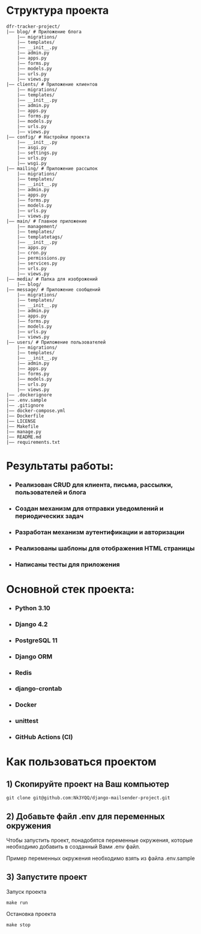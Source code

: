 # Структура проекта
```
dfr-tracker-project/
|—— blog/ # Приложение блога
    |—— migrations/
    |—— templates/
    |—— __init__.py
    |—— admin.py
    |—— apps.py
    |—— forms.py
    |—— models.py
    |—— urls.py
    |—— views.py
|—— clients/ # Приложение клиентов
    |—— migrations/
    |—— templates/
    |—— __init__.py
    |—— admin.py
    |—— apps.py
    |—— forms.py
    |—— models.py
    |—— urls.py
    |—— views.py
|—— config/ # Настройки проекта
    |—— __init__.py
    |—— asgi.py
    |—— settings.py
    |—— urls.py
    |—— wsgi.py
|—— mailing/ # Приложение рассылок
    |—— migrations/
    |—— templates/
    |—— __init__.py
    |—— admin.py
    |—— apps.py
    |—— forms.py
    |—— models.py
    |—— urls.py
    |—— views.py
|—— main/ # Главное приложение
    |—— management/ 
    |—— templates/
    |—— templatetags/
    |—— __init__.py
    |—— apps.py
    |—— cron.py
    |—— permissions.py
    |—— services.py
    |—— urls.py
    |—— views.py
|—— media/ # Папка для изоброжений
    |—— blog/
|—— message/ # Приложение сообщений
    |—— migrations/
    |—— templates/
    |—— __init__.py
    |—— admin.py
    |—— apps.py
    |—— forms.py
    |—— models.py
    |—— urls.py
    |—— views.py
|—— users/ # Приложение пользователей
    |—— migrations/
    |—— templates/
    |—— __init__.py
    |—— admin.py
    |—— apps.py
    |—— forms.py
    |—— models.py
    |—— urls.py
    |—— views.py
|—— .dockerignore
|—— .env.sample
|—— .gitignore
|—— docker-compose.yml
|—— Dockerfile
|—— LICENSE
|—— Makefile
|—— manage.py
|—— README.md
|—— requirements.txt
```

# Результаты работы:
- ### Реализован CRUD для клиента, письма, рассылки, пользователей и блога
- ### Создан механизм для отправки уведомлений и периодических задач
- ### Разработан механизм аутентификации и авторизации
- ### Реализованы шаблоны для отображения HTML страницы
- ### Написаны тесты для приложения

# Основной стек проекта:
- ### Python 3.10
- ### Django 4.2
- ### PostgreSQL 11
- ### Django ORM
- ### Redis
- ### django-crontab
- ### Docker
- ### unittest
- ### GitHub Actions (CI)

# Как пользоваться проектом

## 1) Скопируйте проект на Ваш компьютер
```
git clone git@github.com:Nk3YQQ/django-mailsender-project.git
```

## 2) Добавьте файл .env для переменных окружения
Чтобы запустить проект, понадобятся переменные окружения, которые необходимо добавить в созданный Вами .env файл.

Пример переменных окружения необходимо взять из файла .env.sample

## 3) Запустите проект

Запуск проекта
```
make run
```

Остановка проекта
```
make stop
```
